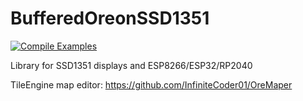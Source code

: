 # BufferedOreonSSD1351
[![Compile Examples](https://github.com/InfiniteCoder01/BufferedOreonSSD1351/workflows/Compile%20Examples/badge.svg)](https://github.com/InfiniteCoder01/BufferedOreonSSD1351/actions?workflow=Compile+Examples)


Library for SSD1351 displays and ESP8266/ESP32/RP2040

TileEngine map editor: https://github.com/InfiniteCoder01/OreMaper
